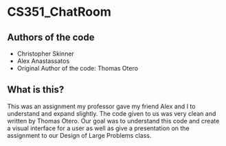 # CS351_ChatRoom

## Authors of the code
<ul>
<li>Christopher Skinner</li>
<li>Alex Anastassatos</li>
<li>Original Author of the code: Thomas Otero</li>
  </ul>

## What is this?
This was an assignment my professor gave my friend Alex and I to understand and expand slightly. The code given to us was very clean and written by Thomas Otero. Our goal was to understand this code and create a visual interface for a user as well as give a presentation on the assignment to our Design of Large Problems class.

